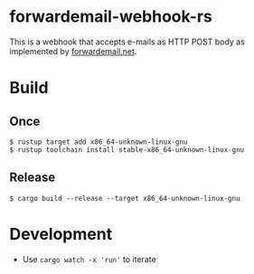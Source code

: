 # forwardemail-webhook-rs

This is a webhook that accepts e-mails as HTTP POST body as implemented by [forwardemail.net](https://forwardemail.net/en/faq#do-you-support-webhooks).

# Build

## Once

```command
$ rustup target add x86_64-unknown-linux-gnu
$ rustup toolchain install stable-x86_64-unknown-linux-gnu
```

## Release

```command
$ cargo build --release --target x86_64-unknown-linux-gnu
```

# Development

* Use `cargo watch -x 'run'` to iterate
